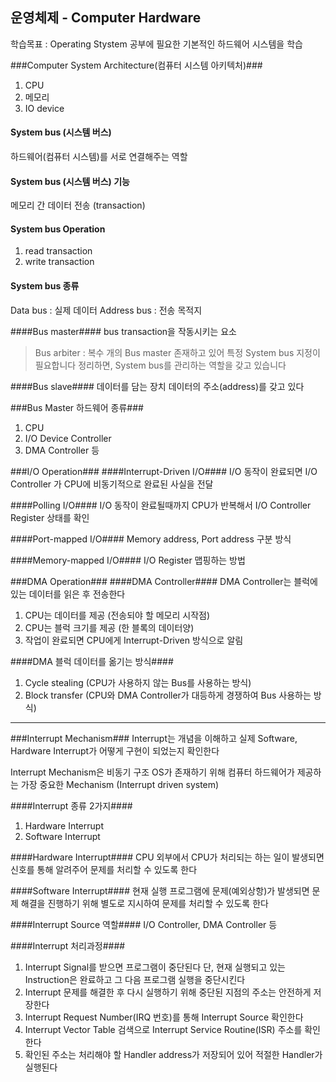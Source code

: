 ## 운영체제 - Computer Hardware ##

학습목표 : Operating Stystem 공부에 필요한 기본적인 하드웨어 시스템을 학습

###Computer System Architecture(컴퓨터 시스템 아키텍처)###
1.	CPU
2. 메모리
3. IO device

#### System bus (시스템 버스) ####
하드웨어(컴퓨터 시스템)를 서로 연결해주는 역할

#### System bus (시스템 버스) 기능 ####
메모리 간 데이터 전송 (transaction)

#### System bus Operation ####
1.  read transaction
2.  write transaction

#### System bus 종류 ####
Data bus : 실제 데이터
Address bus : 전송 목적지

####Bus master####
bus transaction을 작동시키는 요소
> Bus arbiter : 복수 개의 Bus master 존재하고 있어 특정 System bus 지정이 필요합니다
> 정리하면, System bus를 관리하는 역할을 갖고 있습니다

####Bus slave####
데이터를 담는 장치
데이터의 주소(address)를 갖고 있다

###Bus Master 하드웨어 종류###
1. CPU
2. I/O Device Controller
3. DMA Controller 등

###I/O Operation###
####Interrupt-Driven I/O####
I/O 동작이 완료되면 I/O Controller 가 CPU에 비동기적으로 완료된 사실을 전달

####Polling I/O####
I/O 동작이 완료될때까지 CPU가 반복해서 I/O Controller Register 상태를 확인

####Port-mapped I/O#### 
Memory address, Port address 구분 방식

####Memory-mapped I/O####
I/O Register 맵핑하는 방법


###DMA Operation###
####DMA Controller####
DMA Controller는 블럭에 있는 데이터를 읽은 후 전송한다 
1. CPU는 데이터를 제공 (전송되야 할 메모리 시작점)
2. CPU는 블럭 크기를 제공 (한 블록의 데이터양)
3. 작업이 완료되면 CPU에게 Interrupt-Driven 방식으로 알림 

####DMA 블럭 데이터를 옮기는 방식####
1. Cycle stealing (CPU가 사용하지 않는 Bus를 사용하는 방식)  
2. Block transfer (CPU와 DMA Controller가 대등하게 경쟁하여 Bus 사용하는 방식)

---

###Interrupt Mechanism###
Interrupt는 개념을 이해하고 실제 Software, Hardware Interrupt가 어떻게 구현이 되었는지 확인한다

Interrupt Mechanism은 비동기 구조
OS가 존재하기 위해 컴퓨터 하드웨어가 제공하는 가장 중요한 Mechanism (Interrupt driven system)

####Interrupt 종류 2가지####
1. Hardware Interrupt
2. Software Interrupt

####Hardware Interrupt####
CPU 외부에서 CPU가 처리되는 하는 일이 발생되면 신호를 통해 알려주어 문제를 처리할 수 있도록 한다

####Software Interrupt####
현재 실행 프로그램에 문제(예외상항)가 발생되면 문제 해결을 진행하기 위해 별도로 지시하여 문제를 처리할 수 있도록 한다

####Interrupt Source 역할####
I/O Controller, DMA Controller 등

####Interrupt 처리과정####
1. Interrupt Signal를 받으면 프로그램이 중단된다
단, 현재 실행되고 있는 Instruction은 완료하고 그 다음 프로그램 실행을 중단시킨다
2. Interrupt 문제를 해결한 후 다시 실행하기 위해 중단된 지점의 주소는 안전하게 저장한다
3. Interrupt Request Number(IRQ 번호)를 통해 Interrupt Source 확인한다
4. Interrupt Vector Table 검색으로 Interrupt Service Routine(ISR) 주소를 확인한다
5. 확인된 주소는 처리해야 할 Handler address가 저장되어 있어 적절한 Handler가 실행된다

